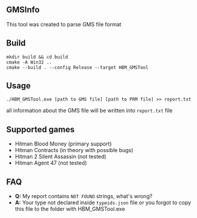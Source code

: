 GMSInfo
-------

This tool was created to parse GMS file format

Build
-----
```
mkdir build && cd build
cmake -A Win32 ..
cmake --build . --config Release --target HBM_GMSTool
```

Usage
-----
`./HBM_GMSTool.exe [path to GMS file] [path to PRM file] >> report.txt`

all information about the GMS file will be written into `report.txt` file

Supported games
---------------

 * Hitman Blood Money (primary support)
 * Hitman Contracts (in theory with possible bugs)
 * Hitman 2 Silent Assassin (not tested)
 * Hitman Agent 47 (not tested)

FAQ
----

 * **Q:** My report contains `NOT FOUND` strings, what's wrong?
 * **A:** Your type not declared inside `typeids.json` file or you forgot to copy this file to the folder with HBM_GMSTool.exe